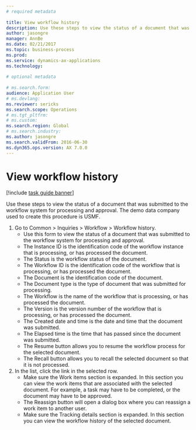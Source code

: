 ```yaml
--- 
# required metadata 
 
title: View workflow history
description: Use these steps to view the status of a document that was submitted to the workflow system for processing and approval. 
author: jasongre
manager: AnnBe 
ms.date: 02/21/2017
ms.topic: business-process 
ms.prod:  
ms.service: dynamics-ax-applications 
ms.technology:  
 
# optional metadata 
 
# ms.search.form:   
audience: Application User 
# ms.devlang:  
ms.reviewer: sericks
ms.search.scope: Operations 
# ms.tgt_pltfrm:  
# ms.custom:  
ms.search.region: Global
# ms.search.industry: 
ms.author: jasongre
ms.search.validFrom: 2016-06-30 
ms.dyn365.ops.version: AX 7.0.0 
---
```

# View workflow history

[!include [task guide banner](../../includes/task-guide-banner.md)]

Use these steps to view the status of a document that was submitted to the workflow system for processing and approval. The demo data company used to create this procedure is USMF.

1. Go to Common > Inquiries > Workflow > Workflow history.
    * Use this form to view the status of a document that was submitted to the workflow system for processing and approval.  
    * The Instance ID is 	  the identification code of the workflow instance that is processing, or has processed the document.  
    * The Status is the workflow status of the document.  
    * The Workflow ID is the identification code of the workflow that is processing, or has processed the document.  
    * The Document is the identification code of the document.  
    * The Document type is the type of document that was submitted for processing.  
    * The Workflow is the name of the workflow that is processing, or has processed the document.  
    * The Version is the version number of the workflow that is processing, or has processed the document.  
    * The Created date and time is the date and time that the document was submitted.  
    * The Elapsed time is the time that has passed since the document was submitted.  
    * The Resume button allows you to resume the workflow process for the selected document.  
    * The Recall button allows you to recall the selected document so that it is not processed.   
2. In the list, click the link in the selected row.
    * Make sure the Work items section is expanded.    In this section you can view the work items that are associated with the selected document. For example, a task may have to be completed, or the document may have to be approved.  
    * The Reassign button will open a dialog box where you can reassign a work item to another user.  
    * Make sure the Tracking details section is expanded.    In this section you can view the workflow history of the selected document.  

